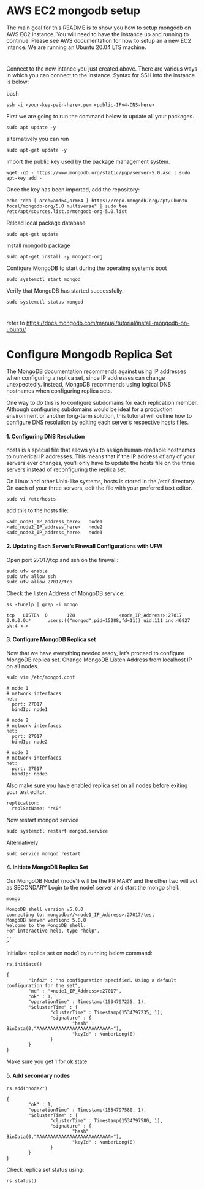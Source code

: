 # AWS EC2 mongodb setup
The main goal for this README is to show you how to setup mongodb on AWS EC2 instance. You will need to have the instance up and running to continue. Please see AWS documentation for how to setup an a new EC2 intance. We are running an Ubuntu 20.04 LTS machine.

# 
Connect to the new intance you just created above. There are various ways in which you can connect to the instance. Syntax for SSH into the instance is below:
 
 bash
 ```
 ssh -i <your-key-pair-here>.pem <public-IPv4-DNS-here>
 ```
 First we are going to run the command below to update all your packages.
  ```
 sudo apt update -y
  ```
  alternatively you can run
  ```
  sudo apt-get update -y
  ```
  Import the public key used by the package management system.
 ```
 wget -qO - https://www.mongodb.org/static/pgp/server-5.0.asc | sudo apt-key add -
  ``` 
  Once the key has been imported, add the repository:
  ```
  echo "deb [ arch=amd64,arm64 ] https://repo.mongodb.org/apt/ubuntu focal/mongodb-org/5.0 multiverse" | sudo tee /etc/apt/sources.list.d/mongodb-org-5.0.list
  ```
  Reload local package database
  ```
  sudo apt-get update
  ```
  Install mongodb package
  ```
  sudo apt-get install -y mongodb-org
  ```
  Configure MongoDB to start during the operating system’s boot
  ```
  sudo systemctl start mongod
  ```
  Verify that MongoDB has started successfully.
  ```
  sudo systemctl status mongod
  ```
  #
  
  refer to https://docs.mongodb.com/manual/tutorial/install-mongodb-on-ubuntu/
  #
  # Configure Mongodb Replica Set
  The MongoDB documentation recommends against using IP addresses when configuring a replica set, since IP addresses can change unexpectedly. Instead, MongoDB   recommends using logical DNS hostnames when configuring replica sets.

One way to do this is to configure subdomains for each replication member. Although configuring subdomains would be ideal for a production environment or another long-term solution, this tutorial will outline how to configure DNS resolution by editing each server’s respective hosts files.

#### 1. Configuring DNS Resolution
hosts is a special file that allows you to assign human-readable hostnames to numerical IP addresses. This means that if the IP address of any of your servers ever changes, you’ll only have to update the hosts file on the three servers instead of reconfiguring the replica set.

On Linux and other Unix-like systems, hosts is stored in the /etc/ directory. On each of your three servers, edit the file with your preferred text editor.
```
sudo vi /etc/hosts
```
add this to the hosts file:
```
<add_node1_IP_address_here>   node1
<add_node2_IP_address_here>   node2
<add_node3_IP_address_here>   node3
```
#### 2. Updating Each Server’s Firewall Configurations with UFW
Open port 27017/tcp and ssh on the firewall:
```
sudo ufw enable
sudo ufw allow ssh
sudo ufw allow 27017/tcp
```
Check the listen Address of MongoDB service:
```
ss -tunelp | grep -i mongo
```
```
tcp   LISTEN  0       128                <node_IP_Address>:27017          0.0.0.0:*      users:(("mongod",pid=15288,fd=11)) uid:111 ino:46927 sk:4 <->
```
#### 3. Configure MongoDB Replica set
Now that we have everything needed ready, let’s proceed to configure MongoDB replica set.
Change MongoDB Listen Address from localhost IP on all nodes.
```
sudo vim /etc/mongod.conf
```
```
# node 1
# network interfaces
net:
  port: 27017
  bindIp: node1

# node 2
# network interfaces
net:
  port: 27017
  bindIp: node2

# node 3
# network interfaces
net:
  port: 27017
  bindIp: node3
```
Also make sure you have enabled replica set on all nodes before exiting your test editor.
```
replication:
  replSetName: "rs0"
```
Now restart mongod service
```
sudo systemctl restart mongod.service
```
Alternatively
```
sudo service mongod restart
```
#### 4. Initiate MongoDB Replica Set
Our MongoDB Node1 (node1) will be the PRIMARY and the other two will act as SECONDARY
Login to the node1 server and start the mongo shell.
```
mongo
```
```
MongoDB shell version v5.0.0
connecting to: mongodb://<node1_IP_Address>:27017/test
MongoDB server version: 5.0.0
Welcome to the MongoDB shell.
For interactive help, type "help".
...
>
```
Initialize replica set on node1 by running below command:
```
rs.initiate()
```
```
{
        "info2" : "no configuration specified. Using a default configuration for the set",                                                           
        "me" : "<node1_IP_Address>:27017",
        "ok" : 1,
        "operationTime" : Timestamp(1534797235, 1),
        "$clusterTime" : {
                "clusterTime" : Timestamp(1534797235, 1),
                "signature" : {
                        "hash" : BinData(0,"AAAAAAAAAAAAAAAAAAAAAAAAAAA="),                                                                          
                        "keyId" : NumberLong(0)
                }
        }
}
```
Make sure you get 1 for ok state
#### 5. Add secondary nodes
```
rs.add("node2")
```
```
{
        "ok" : 1,
        "operationTime" : Timestamp(1534797580, 1),
        "$clusterTime" : {
                "clusterTime" : Timestamp(1534797580, 1),
                "signature" : {
                        "hash" : BinData(0,"AAAAAAAAAAAAAAAAAAAAAAAAAAA="),
                        "keyId" : NumberLong(0)
                }
        }
}
```
Check replica set status using:
```
rs.status()
```
